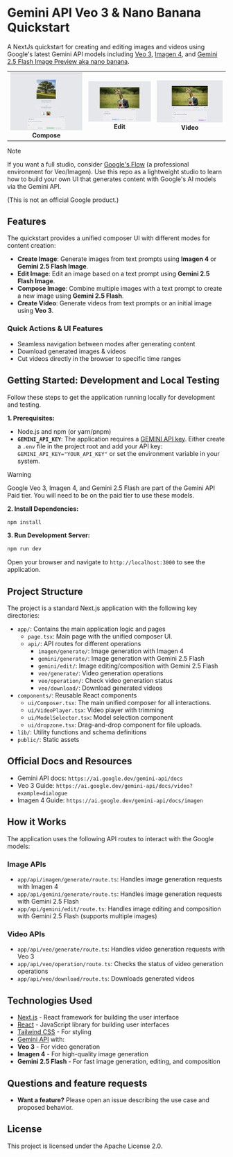 # Gemini API Veo 3 & Nano Banana Quickstart

A NextJs quickstart for creating and editing images and videos using Google's latest Gemini API models including [Veo 3](https://ai.google.dev/gemini-api/docs/video), [Imagen 4](https://ai.google.dev/gemini-api/docs/imagen), and [Gemini 2.5 Flash Image Preview aka nano banana](https://ai.google.dev/gemini-api/docs/image-generations). 

<table>
  <tr>
    <td align="center">
      <img src="./public/compose.png" alt="Compose" width="300"/>
      <br/>
      <strong>Compose</strong>
    </td>
    <td align="center">
      <img src="./public/edit.png" alt="Edit" width="300"/>
      <br/>
      <strong>Edit</strong>
    </td>
    <td align="center">
      <img src="./public/video.png" alt="Video" width="300"/>
      <br/>
      <strong>Video</strong>
    </td>
  </tr>
</table>

> [!NOTE]
> If you want a full studio, consider [Google's Flow](https://labs.google/fx/tools/flow) (a professional environment for Veo/Imagen). Use this repo as a lightweight studio to learn how to build your own UI that generates content with Google's AI models via the Gemini API.

(This is not an official Google product.)

## Features

The quickstart provides a unified composer UI with different modes for content creation:

-   **Create Image**: Generate images from text prompts using **Imagen 4** or **Gemini 2.5 Flash Image**.
-   **Edit Image**: Edit an image based on a text prompt using **Gemini 2.5 Flash Image**.
-   **Compose Image**: Combine multiple images with a text prompt to create a new image using **Gemini 2.5 Flash**.
-   **Create Video**: Generate videos from text prompts or an initial image using **Veo 3**.

### Quick Actions & UI Features
- Seamless navigation between modes after generating content
- Download generated images & videos
- Cut videos directly in the browser to specific time ranges


## Getting Started: Development and Local Testing

Follow these steps to get the application running locally for development and testing.

**1. Prerequisites:**

-   Node.js and npm (or yarn/pnpm)
-   **`GEMINI_API_KEY`**: The application requires a [GEMINI API key](https://aistudio.google.com/app/apikey). Either create a `.env` file in the project root and add your API key: `GEMINI_API_KEY="YOUR_API_KEY"` or set the environment variable in your system.

> [!WARNING]  
> Google Veo 3, Imagen 4, and Gemini 2.5 Flash are part of the Gemini API Paid tier. You will need to be on the paid tier to use these models.

**2. Install Dependencies:**

```bash
npm install
```

**3. Run Development Server:**

```bash
npm run dev
```

Open your browser and navigate to `http://localhost:3000` to see the application.

## Project Structure

The project is a standard Next.js application with the following key directories:

-   `app/`: Contains the main application logic and pages
    -   `page.tsx`: Main page with the unified composer UI.
    -   `api/`: API routes for different operations
        -   `imagen/generate/`: Image generation with Imagen 4
        -   `gemini/generate/`: Image generation with Gemini 2.5 Flash
        -   `gemini/edit/`: Image editing/composition with Gemini 2.5 Flash
        -   `veo/generate/`: Video generation operations
        -   `veo/operation/`: Check video generation status
        -   `veo/download/`: Download generated videos
-   `components/`: Reusable React components
    -   `ui/Composer.tsx`: The main unified composer for all interactions.
    -   `ui/VideoPlayer.tsx`: Video player with trimming
    -   `ui/ModelSelector.tsx`: Model selection component
    -   `ui/dropzone.tsx`: Drag-and-drop component for file uploads.
-   `lib/`: Utility functions and schema definitions
-   `public/`: Static assets

## Official Docs and Resources

-   Gemini API docs: `https://ai.google.dev/gemini-api/docs`
-   Veo 3 Guide: `https://ai.google.dev/gemini-api/docs/video?example=dialogue`
-   Imagen 4 Guide: `https://ai.google.dev/gemini-api/docs/imagen`

## How it Works

The application uses the following API routes to interact with the Google models:

### Image APIs
-   `app/api/imagen/generate/route.ts`: Handles image generation requests with Imagen 4
-   `app/api/gemini/generate/route.ts`: Handles image generation requests with Gemini 2.5 Flash
-   `app/api/gemini/edit/route.ts`: Handles image editing and composition with Gemini 2.5 Flash (supports multiple images)

### Video APIs
-   `app/api/veo/generate/route.ts`: Handles video generation requests with Veo 3
-   `app/api/veo/operation/route.ts`: Checks the status of video generation operations
-   `app/api/veo/download/route.ts`: Downloads generated videos

## Technologies Used

-   [Next.js](https://nextjs.org/) - React framework for building the user interface
-   [React](https://reactjs.org/) - JavaScript library for building user interfaces
-   [Tailwind CSS](https://tailwindcss.com/) - For styling
-   [Gemini API](https://ai.google.dev/gemini-api/docs) with:
  - **Veo 3** - For video generation
  - **Imagen 4** - For high-quality image generation
  - **Gemini 2.5 Flash** - For fast image generation, editing, and composition

## Questions and feature requests

-   **Want a feature?** Please open an issue describing the use case and proposed behavior.

## License

This project is licensed under the Apache License 2.0.
